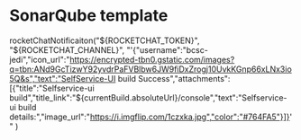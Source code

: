 # SonarQube template


rocketChatNotificaiton("${ROCKETCHAT_TOKEN}", "${ROCKETCHAT_CHANNEL}", "'{"username":"bcsc-jedi","icon_url":"https://encrypted-tbn0.gstatic.com/images?q=tbn:ANd9GcTizwY92yvdrPaFVBlbw6JW9fiDxZrogj10UvkKGnp66xLNx3io5Q&s","text":"SelfService-UI build Success","attachments":[{"title":"Selfservice-ui build","title_link":"${currentBuild.absoluteUrl}/console","text":"Selfservice-ui build details:","image_url":"https://i.imgflip.com/1czxka.jpg","color":"#764FA5"}]}'" )